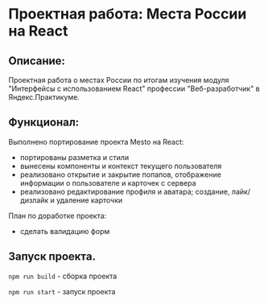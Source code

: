 # Проектная работа: Места России на React

## Описание:
Проектная работа о местах России по итогам изучения модуля "Интерфейсы с использованием React" профессии "Веб-разработчик" в Яндекс.Практикуме.

## Функционал:
Выполнено портирование проекта Mesto на React:
* портированы разметка и стили
* вынесены компоненты и контекст текущего пользователя
* реализовано открытие и закрытие попапов, отображение информации о пользователе и карточек с сервера
* реализовано редактирование профиля и аватара; создание, лайк/дизлайк и удаление карточки

План по доработке проекта:
* сделать валидацию форм

## Запуск проекта.
`npm run build` - сборка проекта

`npm run start` - запуск проекта
